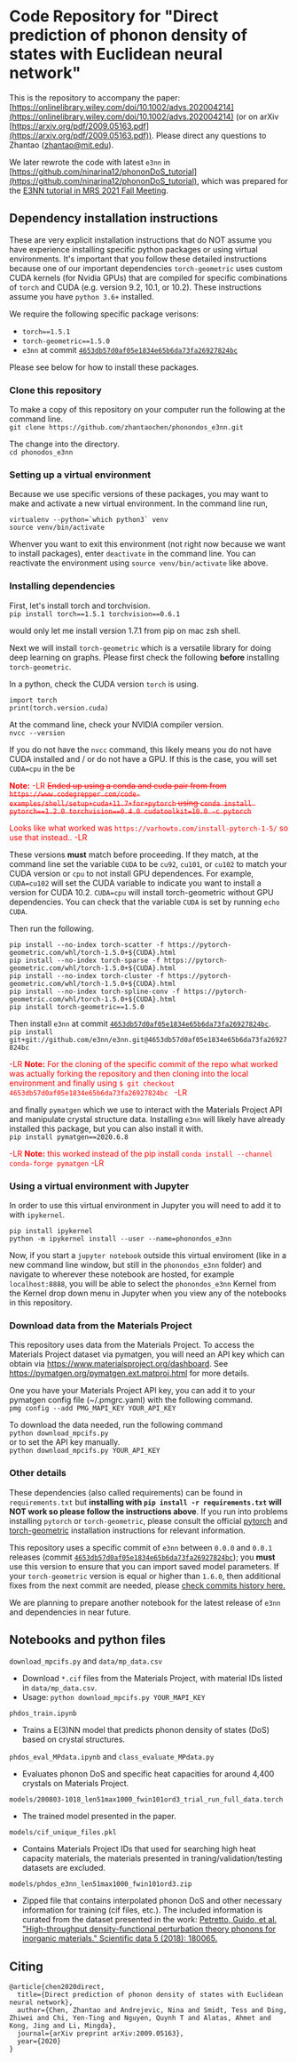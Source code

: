# Code Repository for "Direct prediction of phonon density of states with Euclidean neural network"
This is the repository to accompany the paper: [https://onlinelibrary.wiley.com/doi/10.1002/advs.202004214](https://onlinelibrary.wiley.com/doi/10.1002/advs.202004214) (or on arXiv [https://arxiv.org/pdf/2009.05163.pdf](https://arxiv.org/pdf/2009.05163.pdf)). Please direct any questions to Zhantao (zhantao@mit.edu).

We later rewrote the code with latest `e3nn` in [https://github.com/ninarina12/phononDoS_tutorial](https://github.com/ninarina12/phononDoS_tutorial), which was prepared for the [E3NN tutorial in MRS 2021 Fall Meeting](http://e3nn.org/e3nn-tutorial-mrs-fall-2021/#tut6).

## Dependency installation instructions

These are very explicit installation instructions that do NOT assume you have experience installing specific python packages or using virtual environments. It's important that you follow these detailed instructions because one of our important dependencies `torch-geometric` uses custom CUDA kernels (for Nvidia GPUs) that are compiled for specific combinations of `torch` and CUDA (e.g. version 9.2, 10.1, or 10.2). These instructions assume you have `python 3.6+` installed.

We require the following specific package verisons:
- `torch==1.5.1`
- `torch-geometric==1.5.0`
- `e3nn` at commit [`4653db57d0af05e1834e65b6da73fa26927824bc`](https://github.com/e3nn/e3nn/tree/4653db57d0af05e1834e65b6da73fa26927824bc)

Please see below for how to install these packages.

### Clone this repository

To make a copy of this repository on your computer run the following at the command line.  
```git clone https://github.com/zhantaochen/phonondos_e3nn.git```

The change into the directory.  
```cd phonodos_e3nn```

### Setting up a virtual environment

Because we use specific versions of these packages, you may want to make and activate a new virtual environment. In the command line run,  
```
virtualenv --python=`which python3` venv
source venv/bin/activate
```
Whenver you want to exit this environment (not right now because we want to install packages), enter `deactivate` in the command line. You can reactivate the environment using `source venv/bin/activate` like above.

### Installing dependencies

First, let's install torch and torchvision.  
```pip install torch==1.5.1 torchvision==0.6.1```

would only let me install version 1.7.1 from pip on mac zsh shell.

Next we will install `torch-geometric` which is a versatile library for doing deep learning on graphs. Please first check the following **before** installing `torch-geometric`.

In a python, check the CUDA version `torch` is using.  
```
import torch
print(torch.version.cuda)
```

At the command line, check your NVIDIA compiler version.  
```nvcc --version```

If you do not have the `nvcc` command, this likely means you do not have CUDA installed and / or do not have a GPU. If this is the case, you will set `CUDA=cpu` in the be

<span style="color:red">**Note:** -LR <strike> Ended up using a conda and cuda pair from from `https://www.codegrepper.com/code-examples/shell/setup+cuda+11.7+for+pytorch`
 using 
`conda install pytorch==1.2.0 torchvision==0.4.0 cudatoolkit=10.0 -c pytorch`
</span></strike>

<span style='color:red'>Looks like what worked was 
`https://varhowto.com/install-pytorch-1-5/` so use that instead.. -LR 
</span>



These versions **must** match before proceeding. If they match, at the command line set the variable `CUDA` to be `cu92`, `cu101`, or `cu102` to match your CUDA version or `cpu` to not install GPU dependences. For example, `CUDA=cu102` will set the CUDA variable to indicate you want to install a version for CUDA 10.2. `CUDA=cpu` will install torch-geometric without GPU dependencies. You can check that the variable `CUDA` is set by running `echo CUDA`.

Then run the following.  
```
pip install --no-index torch-scatter -f https://pytorch-geometric.com/whl/torch-1.5.0+${CUDA}.html
pip install --no-index torch-sparse -f https://pytorch-geometric.com/whl/torch-1.5.0+${CUDA}.html
pip install --no-index torch-cluster -f https://pytorch-geometric.com/whl/torch-1.5.0+${CUDA}.html
pip install --no-index torch-spline-conv -f https://pytorch-geometric.com/whl/torch-1.5.0+${CUDA}.html
pip install torch-geometric==1.5.0
```

Then install `e3nn` at commit [`4653db57d0af05e1834e65b6da73fa26927824bc`](https://github.com/e3nn/e3nn/tree/4653db57d0af05e1834e65b6da73fa26927824bc).  
```pip install git+git://github.com/e3nn/e3nn.git@4653db57d0af05e1834e65b6da73fa26927824bc```


<span style="color:red"> -LR **Note:** For the cloning of the specific commit of the repo what worked was actually forking the repository and then cloning into the local environment and finally using `$ git checkout 4653db57d0af05e1834e65b6da73fa26927824bc ` -LR</span>

and finally `pymatgen` which we use to interact with the Materials Project API and manipulate crystal structure data. Installing `e3nn` will likely have already installed this package, but you can also install it with.  
```pip install pymatgen==2020.6.8```

<span style="color:red">-LR **Note:** this worked instead of the pip install `conda install --channel conda-forge pymatgen` -LR</span>

### Using a virtual environment with Jupyter
In order to use this virtual environment in Jupyter you will need to add it to with `ipykernel`.  
```
pip install ipykernel
python -m ipykernel install --user --name=phonondos_e3nn
```

Now, if you start a `jupyter notebook` outside this virtual enviroment (like in a new command line window, but still in the `phonondos_e3nn` folder) and navigate to wherever these notebook are hosted, for example `localhost:8888`, you will be able to select the `phonondos_e3nn` Kernel from the Kernel drop down menu in Jupyter when you view any of the notebooks in this repository.

### Download data from the Materials Project
This repository uses data from the Materials Project. To access the Materials Project dataset via pymatgen, you will need an API key which can obtain via https://www.materialsproject.org/dashboard. See https://pymatgen.org/pymatgen.ext.matproj.html for more details.

One you have your Materials Project API key, you can add it to your pymatgen config file (~/.pmgrc.yaml) with the following command.  
```pmg config --add PMG_MAPI_KEY YOUR_API_KEY```

To download the data needed, run the following command  
```python download_mpcifs.py```  
or to set the API key manually.  
```python download_mpcifs.py YOUR_API_KEY```

### Other details
These dependencies (also called requirements) can be found in `requirements.txt` but **installing with `pip install -r requirements.txt` will NOT work so please follow the instructions above**. If you run into problems installing `pytorch` or `torch-geometric`, please consult the official [pytorch](https://pytorch.org/get-started/previous-versions/) and [torch-geometric](https://github.com/rusty1s/pytorch_geometric#installation) installation instructions for relevant information.

This repository uses a specific commit of `e3nn` between `0.0.0` and `0.0.1` releases (commit [`4653db57d0af05e1834e65b6da73fa26927824bc`](https://github.com/e3nn/e3nn/tree/4653db57d0af05e1834e65b6da73fa26927824bc)); you **must** use this version to ensure that you can import saved model parameters. If your `torch-geometric`  version is equal or higher than `1.6.0`, then additional fixes from the next commit are needed, please [check commits history here.](https://github.com/e3nn/e3nn/commits/master?after=447ccb253061a50b29f3a05c6eeffba34cca2c14+174&branch=master)

We are planning to prepare another notebook for the latest release of `e3nn` and dependencies in near future.

## Notebooks and python files
`download_mpcifs.py` and `data/mp_data.csv`
- Download `*.cif` files from the Materials Project, with material IDs listed in `data/mp_data.csv`.
- Usage: `python download_mpcifs.py YOUR_MAPI_KEY`

`phdos_train.ipynb`
- Trains a E(3)NN model that predicts phonon density of states (DoS) based on crystal structures.

`phdos_eval_MPdata.ipynb` and `class_evaluate_MPdata.py`
- Evaluates phonon DoS and specific heat capacities for around 4,400 crystals on Materials Project.

`models/200803-1018_len51max1000_fwin101ord3_trial_run_full_data.torch`
- The trained model presented in the paper.

`models/cif_unique_files.pkl`
- Contains Materials Project IDs that used for searching high heat capacity materials, the materials presented in traning/validation/testing datasets are excluded.

`models/phdos_e3nn_len51max1000_fwin101ord3.zip`
- Zipped file that contains interpolated phonon DoS and other necessary information for training (cif files, etc.). The included information is curated from the dataset presented in the work: [Petretto, Guido, et al. "High-throughput density-functional perturbation theory phonons for inorganic materials." Scientific data 5 (2018): 180065.](https://www.nature.com/articles/sdata201865)

## Citing

```
@article{chen2020direct,
  title={Direct prediction of phonon density of states with Euclidean neural network},
  author={Chen, Zhantao and Andrejevic, Nina and Smidt, Tess and Ding, Zhiwei and Chi, Yen-Ting and Nguyen, Quynh T and Alatas, Ahmet and Kong, Jing and Li, Mingda},
  journal={arXiv preprint arXiv:2009.05163},
  year={2020}
}
```
